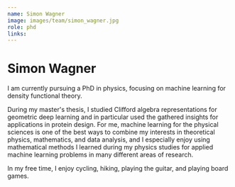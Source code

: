 ```yaml
---
name: Simon Wagner
image: images/team/simon_wagner.jpg
role: phd
links:
---
```


# Simon Wagner

I am currently pursuing a PhD in physics, focusing on machine learning for density functional theory.

During my master's thesis, I studied Clifford algebra representations for geometric deep learning and in particular used the gathered insights for applications in protein design. For me, machine learning for the physical sciences is one of the best ways to combine my interests in theoretical physics, mathematics, and data analysis, and I especially enjoy using mathematical methods I learned during my physics studies for applied machine learning problems in many different areas of research.

In my free time, I enjoy cycling, hiking, playing the guitar, and playing board games.
